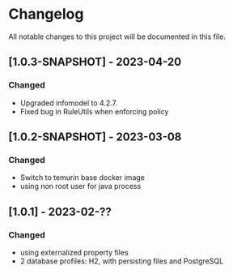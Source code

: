 # Changelog
All notable changes to this project will be documented in this file.

## [1.0.3-SNAPSHOT] - 2023-04-20

### Changed
 
 - Upgraded infomodel to 4.2.7.
 - Fixed bug in RuleUtils when enforcing policy 
 
 
## [1.0.2-SNAPSHOT] - 2023-03-08

### Changed
 
 - Switch to temurin base docker image
 - using non root user for java process

## [1.0.1] - 2023-02-??

### Changed

 - using externalized property files
 - 2 database profiles: H2, with persisting files and PostgreSQL